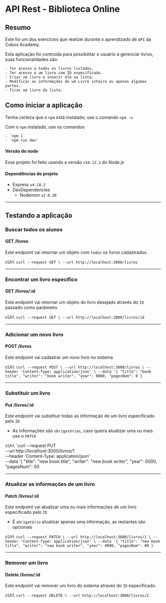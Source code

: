 # API Rest - Biblioteca Online
## Resumo
Este foi um dos exercícios que realizei durante o aprendizado de `API` da Cubos Academy.

Esta aplicação foi contruída para possibilitar o usuário a gerenciar livros, suas funcionalidades são:
```
- Ter acesso a todos os livros listados.
- Ter acesso a um livro com ID especificado.
- Criar um livro e inserir ele na lista.
- Modificar as informações de um Livro inteiro ou apenas algumas partes.
- Tirar um livro da lista.
```

## Como iniciar a aplicação

Tenha certeza que o `npm` está instalado; use o comando `npm -v`

Com o `npm` instalado, use os comandos
```
- `npm i`
- `npm run dev`
```
#### Versão do node
Esse projeto foi feito usando a versão `v18.12.1` do Node.js
#### Dependências do projeto
- Express `v4.18.2`
- DevDependencies
  - Nodemon `v2.0.20`

---

## Testando a aplicação

### Buscar todos os alunos
#### GET /livros
Este endpoint vai retornar um objeto com `todos` os livros cadastrados.

cUrl: `curl --request GET \
  --url http://localhost:3000/livros`

  ---

### Encontrar um livro específico
#### GET /livros/:id
Este endpoint vai retornar um objeto do livro desejado através do `ID` passado como parâmetro

cUrl: `curl --request GET \
  --url http://localhost:3000/livros/id`

  ---

### Adicionar um novo livro
#### POST /livros
Este endpoint vai cadastrar um novo livro no sistema

cUrl: `curl --request POST \
  --url http://localhost:3000/livros \
  --header 'Content-Type: application/json' \
  --data '{
	"title": "book title",
	"writer": "book writer",
	"year": 0000,
	"pagesNum": 0
}`

---

### Substituir um livro
#### Put /livros/:id
Este endpoint vai substituir todas as informação de um livro especificado pelo `ID`
- As informações são `obrigatórias`, caso queira atualizar uma ou mais use o `PATCH`

cUrl: `curl --request PUT \
  --url http://localhost:3000/livros/1 \
  --header 'Content-Type: application/json' \
  --data '{
	"title": "new book title",
	"writer": "new book writer",
	"year": 0000,
	"pagesNum": 00

---

### Atualizar as informações de um livro
#### Patch /livros/:id
Este endpoint vai atualizar uma ou mais informações de um livro especificado pelo `ID`
- É `obrigatório` atualizar apenas uma informação, as restantes são opcionais

cUrl: `curl --request PATCH \
  --url http://localhost:3000/livros/1 \
  --header 'Content-Type: application/json' \
  --data '{
	"title": "new book title",
	"writer": "new book writer",
	"year": 0000,
	"pagesNum": 00
}`

---

### Remover um livro
#### Delete /livros/:id
Este endpoint vai remover um livro do sistema através do `ID` especifícado.

cUrl: `curl --request DELETE \
  --url http://localhost:3000/livros/2`